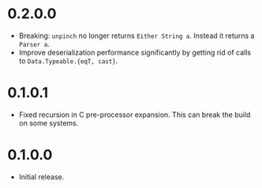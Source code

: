 0.2.0.0
=======

-   Breaking: `unpinch` no longer returns `Either String a`. Instead it returns
    a `Parser a`.
-   Improve deserialization performance significantly by getting rid of calls
    to `Data.Typeable.{eqT, cast}`.

0.1.0.1
=======

-   Fixed recursion in C pre-processor expansion. This can break the build on
    some systems.

0.1.0.0
=======

-   Initial release.


